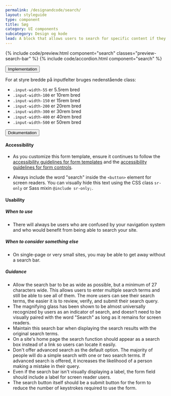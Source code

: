 ```yaml
---
permalink: /designandcode/search/
layout: styleguide
type: component
title: Søg
category: UI components
subcategory: Design og kode
lead: A block that allows users to search for specific content if they know what search terms to use or can’t find desired content in the main navigation
---
```


{% include code/preview.html component="search" classes="preview-search-bar" %}
{% include code/accordion.html component="search" %}
<div class="accordion-bordered">
  <button class="button-unstyled accordion-button"
    aria-expanded="false" aria-controls="search-code-documentation">
    Implementation
  </button>
  <div id="search-code-documentation" class="accordion-content">
    <p>For at styre bredde på inputfelter bruges nedenstående class:</p>
    <ul>
      <li><code>.input-width-55</code> er 5.5rem bred</li>
      <li><code>.input-width-100</code> er 10rem bred</li>
      <li><code>.input-width-150</code> er 15rem bred</li>
      <li><code>.input-width-200</code> er 20rem bred</li>
      <li><code>.input-width-300</code> er 30rem bred</li>
      <li><code>.input-width-400</code> er 40rem bred</li>
      <li><code>.input-width-500</code> er 50rem bred</li>
    </ul>
  </div>
</div>

<div class="accordion-bordered">
  <button class="button-unstyled accordion-button"
      aria-expanded="true" aria-controls="search-bar-docs">
    Dokumentation
  </button>
  <div id="search-bar-docs" aria-hidden="false" class="accordion-content">
    <h4 class="heading">Accessibility</h4>
    <ul class="content-list">
      <li>As you customize this form template, ensure it continues to follow the <a href="{{ site.baseurl }}/form-templates/">accessibility guidelines for form templates</a> and the <a href="{{ site.baseurl }}/form-controls/">accessibility guidelines for form controls</a>.</li>
    </ul>
    <ul class="content-list">
      <li>Always include the word "search" inside the <code>&lt;button&gt;</code> element for screen readers. You can visually hide this text using the CSS class <code>sr-only</code> or Sass mixin <code>@include sr-only;</code>.</li>
    </ul>
    <h4 class="heading">Usability</h4>
    <h5>When to use</h5>
    <ul class="content-list">
      <li>There will always be users who are confused by your navigation system and who would benefit from being able to search your site.</li>
    </ul>
    <h5>When to consider something else</h5>
    <ul class="content-list">
      <li>On single-page or very small sites, you may be able to get away without a search bar.</li>
    </ul>
    <h5>Guidance</h5>
    <ul class="content-list">
      <li>Allow the search bar to be as wide as possible, but a minimum of 27 characters wide. This allows users to enter multiple search terms and still be able to see all of them. The more users can see their search terms, the easier it is to review, verify, and submit their search query.</li>
      <li>The magnifying glass has been shown to be almost universally recognized by users as an indicator of search, and doesn’t need to be visually paired with the word "Search" as long as it remains for screen readers.</li>
      <li>Maintain this search bar when displaying the search results with the original search terms.</li>
      <li>On a site's home page the search function should appear as a search box instead of a link so users can locate it easily.</li>
      <li>Don't offer advanced search as the default option. The majority of people will do a simple search with one or two search terms. If advanced search is offered, it increases the likelihood of a person making a mistake in their query.</li>
      <li>Even if the search bar isn't visually displaying a label, the form field should include a label for screen reader users.</li>
      <li>The search button itself should be a submit button for the form to reduce the number of keystrokes required to use the form.</li>
    </ul>
  </div>
</div>
